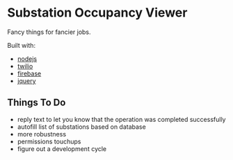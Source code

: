 # Substation Occupancy Viewer

Fancy things for fancier jobs.

Built with:
- [nodejs](https://nodejs.org/en/)
- [twilio](https://www.twilio.com/)
- [firebase](https://www.firebase.com/)
- [jquery](https://jquery.com/)

## Things To Do
- reply text to let you know that the operation was completed successfully
- autofill list of substations based on database
- more robustness
- permissions touchups
- figure out a development cycle
